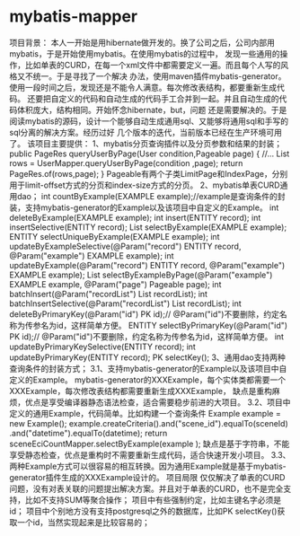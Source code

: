 # mybatis-mapper
项目背景：
    本人一开始是用hibernate做开发的。换了公司之后，公司内部用mybatis，于是开始使用mybatis。在使用mybatis的过程中，
    发现一些通用的操作，比如单表的CURD，在每一个xml文件中都需要定义一遍。而且每个人写的风格又不统一。于是寻找了一个解决
    办法，使用maven插件mybatis-generator。使用一段时间之后，发现还是不能令人满意。每次修改表结构，都要重新生成代码。
    还要把自定义的代码和自动生成的代码手工合并到一起。并且自动生成的代码体积庞大，结构相同。开始怀念hibernate，but，问题
    还是需要解决的。于是阅读mybatis的源码，设计一个能够自动生成通用sql、又能够将通用sql和手写的sql分离的解决方案。经历过好
    几个版本的迭代，当前版本已经在生产环境可用了。
该项目主要提供：
1、mybatis分页查询插件以及分页参数和结果的封装；
public PageRes<User> queryUserByPage(User condition,Pageable page) {
      //...
      List<User> rows = UserMapper.queryUserByPage(condition ,page);
      return PageRes.of(rows,page);
}
Pageable有两个子类LimitPage和IndexPage，分别用于limit-offset方式的分页和index-size方式的分页。
2、mybatis单表CURD通用dao；
    int countByExample(EXAMPLE example);//example是查询条件的封装，支持mybatis-generator的Example以及该项目中自定义的Example。
    int deleteByExample(EXAMPLE example);
    int insert(ENTITY record);
    int insertSelective(ENTITY record);
    List<ENTITY> selectByExample(EXAMPLE example);
    ENTITY selectUniqueByExample(EXAMPLE example);
    int updateByExampleSelective(@Param("record") ENTITY record, @Param("example") EXAMPLE example);
    int updateByExample(@Param("record") ENTITY record, @Param("example") EXAMPLE example);
    List<ENTITY> selectByExampleByPage(@Param("example") EXAMPLE example, @Param("page") Pageable page);
    int batchInsert(@Param("recordList") List<ENTITY> recordList);
    int batchInsertSelective(@Param("recordList") List<ENTITY> recordList);
    int deleteByPrimaryKey(@Param("id") PK id);// @Param("id")不要删除，约定名称为传参名为id，这样简单方便。
    ENTITY selectByPrimaryKey(@Param("id") PK id);// @Param("id")不要删除，约定名称为传参名为id，这样简单方便。
    int updateByPrimaryKeySelective(ENTITY record);
    int updateByPrimaryKey(ENTITY record);
    PK selectKey();
3、通用dao支持两种查询条件的封装方式；
    3.1、支持mybatis-generator的Example以及该项目中自定义的Example。
    mybatis-generator的XXXExample，每个实体类都需要一个XXXExample，每次修改表结构都需要重新生成XXXExample，
    缺点是重构麻烦，优点是享受编译器静态语法检查，适合需要稳步前进的大项目。
    3.2、项目中定义的通用Example，代码简单。比如构建一个查询条件
    Example example = new Example();
    example.createCriteria().and("scene_id").equalTo(sceneId)
    .and("datetime").equalTo(datetime);
    return sceneEciCountMapper.selectByExample(example );
    缺点是基于字符串，不能享受静态检查，优点是重构时不需要重新生成代码，适合快速开发小项目。
    3.3、两种Example方式可以很容易的相互转换。因为通用Example就是基于mybatis-generator插件生成的XXXExample设计的。
项目局限
    仅仅解决了单表的CURD问题，没有对表关联的问题提出解决方案。并且对于单表的CURD，也不是完全支持，比如不支持SUM等聚合操作；
    项目中有些强制约定，比如主键名字必须是id；
    项目中个别地方没有支持postgresql之外的数据库，比如PK selectKey()获取一个id，当然实现起来是比较容易的；
